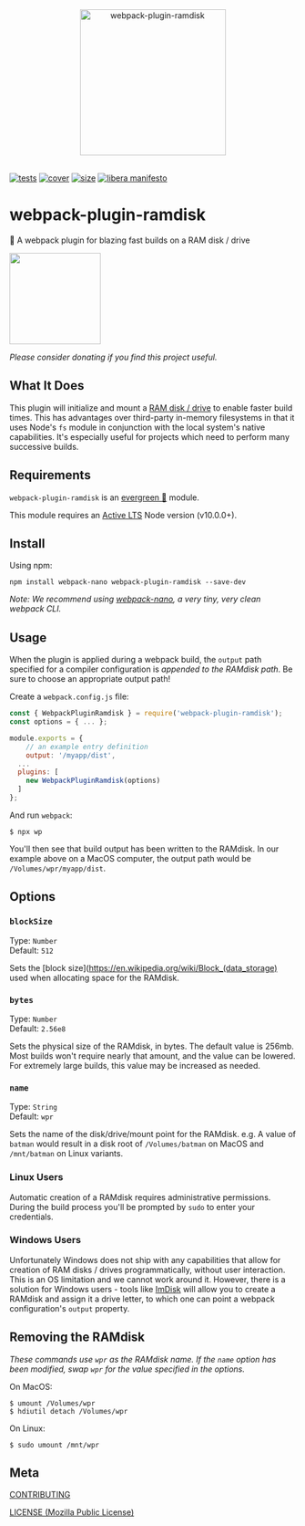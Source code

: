 [tests]: 	https://img.shields.io/circleci/project/github/shellscape/webpack-plugin-ramdisk.svg
[tests-url]: https://circleci.com/gh/shellscape/webpack-plugin-ramdisk

[cover]: https://codecov.io/gh/shellscape/webpack-plugin-ramdisk/branch/master/graph/badge.svg
[cover-url]: https://codecov.io/gh/shellscape/webpack-plugin-ramdisk

[size]: https://packagephobia.now.sh/badge?p=webpack-plugin-ramdisk
[size-url]: https://packagephobia.now.sh/result?p=webpack-plugin-ramdisk

[https]: https://nodejs.org/api/https.html#https_https_createserver_options_requestlistener
[http2]: https://nodejs.org/api/http2.html#http2_http2_createserver_options_onrequesthandler
[http2tls]: https://nodejs.org/api/http2.html#http2_http2_createsecureserver_options_onrequesthandler

<div align="center">
	<img width="256" src="https://raw.githubusercontent.com/shellscape/webpack-plugin-ramdisk/master/assets/ramdisk.svg?sanitize=true" alt="webpack-plugin-ramdisk"><br/><br/>
</div>

[![tests][tests]][tests-url]
[![cover][cover]][cover-url]
[![size][size]][size-url]
[![libera manifesto](https://img.shields.io/badge/libera-manifesto-lightgrey.svg)](https://liberamanifesto.com)

# webpack-plugin-ramdisk

🐏 A webpack plugin for blazing fast builds on a RAM disk / drive

<a href="https://www.patreon.com/shellscape">
  <img src="https://c5.patreon.com/external/logo/become_a_patron_button@2x.png" width="160">
</a>

_Please consider donating if you find this project useful._

## What It Does

This plugin will initialize and mount a [RAM disk / drive](https://en.wikipedia.org/wiki/RAM_drive) to enable faster build times. This has advantages over third-party in-memory filesystems in that it uses Node's `fs` module in conjunction with the local system's native capabilities. It's especially useful for projects which need to perform many successive builds.

## Requirements

`webpack-plugin-ramdisk` is an [evergreen 🌲](./.github/FAQ.md#what-does-evergreen-mean) module.

This module requires an [Active LTS](https://github.com/nodejs/Release) Node version (v10.0.0+).

## Install

Using npm:

```console
npm install webpack-nano webpack-plugin-ramdisk --save-dev
```

_Note: We recommend using [webpack-nano](https://github.com/shellscape/webpack-nano), a very tiny, very clean webpack CLI._

## Usage

When the plugin is applied during a webpack build, the `output` path specified for a compiler configuration is _appended to the RAMdisk path_. Be sure to choose an appropriate output path!

Create a `webpack.config.js` file:

```js
const { WebpackPluginRamdisk } = require('webpack-plugin-ramdisk');
const options = { ... };

module.exports = {
	// an example entry definition
	output: '/myapp/dist',
  ...
  plugins: [
    new WebpackPluginRamdisk(options)
  ]
};

```

And run `webpack`:

```console
$ npx wp
```

You'll then see that build output has been written to the RAMdisk. In our example above on a MacOS computer, the output path would be `/Volumes/wpr/myapp/dist`.

## Options

### `blockSize`
Type: `Number`<br>
Default: `512`

Sets the [block size](https://en.wikipedia.org/wiki/Block_(data_storage) used when allocating space for the RAMdisk.

### `bytes`
Type: `Number`<br>
Default: `2.56e8`

Sets the physical size of the RAMdisk, in bytes. The default value is 256mb. Most builds won't require nearly that amount, and the value can be lowered. For extremely large builds, this value may be increased as needed.

### `name`
Type: `String`<br>
Default: `wpr`

Sets the name of the disk/drive/mount point for the RAMdisk. e.g. A value of `batman` would result in a disk root of `/Volumes/batman` on MacOS and `/mnt/batman` on Linux variants.


### Linux Users

Automatic creation of a RAMdisk requires administrative permissions. During the build process you'll be prompted by `sudo` to enter your credentials.

### Windows Users

Unfortunately Windows does not ship with any capabilities that allow for creation of RAM disks / drives programmatically, without user interaction. This is an OS limitation and we cannot work around it. However, there is a solution for Windows users - tools like [ImDisk](https://sourceforge.net/projects/imdisk-toolkit/) will allow you to create a RAMdisk and assign it a drive letter, to which one can point a webpack configuration's `output` property.

## Removing the RAMdisk

_These commands use `wpr` as the RAMdisk name. If the `name` option has been modified, swap `wpr` for the value specified in the options._

On MacOS:

```console
$ umount /Volumes/wpr
$ hdiutil detach /Volumes/wpr
```

On Linux:

```console
$ sudo umount /mnt/wpr
```

## Meta

[CONTRIBUTING](./.github/CONTRIBUTING.md)

[LICENSE (Mozilla Public License)](./LICENSE)
